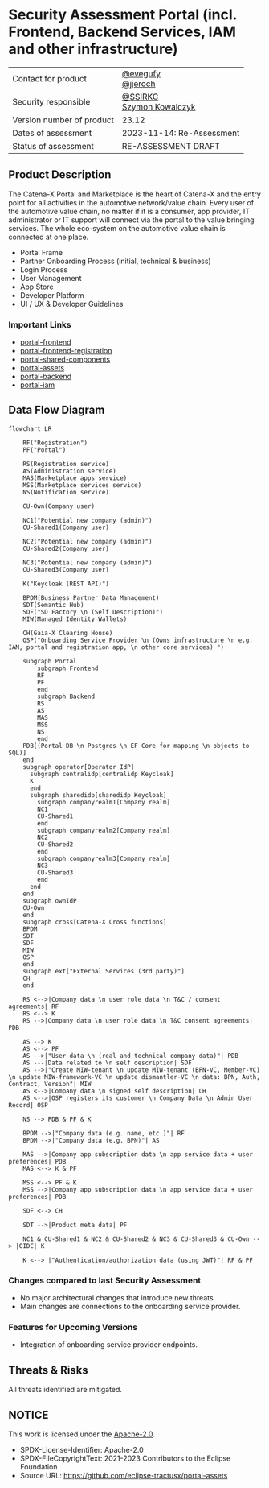 # Security Assessment Portal (incl. Frontend, Backend Services, IAM and other infrastructure)

|     |     |
| --- | --- |
| Contact for product        | [@evegufy](https://github.com/evegufy) <br> [@jjeroch](https://github.com/jjeroch) |
| Security responsible       | [@SSIRKC](https://github.com/SSIRKC) <br> [Szymon Kowalczyk](szymon.kowalczyk.external@zf.com) |
| Version number of product  | 23.12 |
| Dates of assessment        | 2023-11-14: Re-Assessment |
| Status of assessment       | RE-ASSESSMENT DRAFT |

## Product Description

The Catena-X Portal and Marketplace is the heart of Catena-X and the entry point for all activities in the automotive network/value chain.
Every user of the automotive value chain, no matter if it is a consumer, app provider, IT administrator or IT support will connect via the portal to the value bringing services.
The whole eco-system on the automotive value chain is connected at one place.
* Portal Frame
* Partner Onboarding Process (initial, technical & business)
* Login Process
* User Management
* App Store
* Developer Platform
* UI / UX & Developer Guidelines

### Important Links

- [portal-frontend](https://github.com/eclipse-tractusx/portal-frontend)
- [portal-frontend-registration](https://github.com/eclipse-tractusx/portal-frontend-registration)
- [portal-shared-components](https://github.com/eclipse-tractusx/portal-shared-components)
- [portal-assets](https://github.com/eclipse-tractusx/portal-assets)
- [portal-backend](https://github.com/eclipse-tractusx/portal-backend)
- [portal-iam](https://github.com/eclipse-tractusx/portal-iam)

## Data Flow Diagram

```mermaid
flowchart LR

    RF("Registration")
    PF("Portal")

    RS(Registration service)
    AS(Administration service)
    MAS(Marketplace apps service)
    MSS(Marketplace services service)
    NS(Notification service)

    CU-Own(Company user)

    NC1("Potential new company (admin)")
    CU-Shared1(Company user)

    NC2("Potential new company (admin)")
    CU-Shared2(Company user)

    NC3("Potential new company (admin)")
    CU-Shared3(Company user)

    K("Keycloak (REST API)")

    BPDM(Business Partner Data Management)
    SDT(Semantic Hub)
    SDF("SD Factory \n (Self Description)")
    MIW(Managed Identity Wallets)

    CH(Gaia-X Clearing House)
    OSP("Onboarding Service Provider \n (Owns infrastructure \n e.g. IAM, portal and registration app, \n other core services) ")

    subgraph Portal
        subgraph Frontend
        RF
        PF
        end
        subgraph Backend
        RS
        AS
        MAS
        MSS
        NS
        end
    PDB[(Portal DB \n Postgres \n EF Core for mapping \n objects to SQL)]
    end
    subgraph operator[Operator IdP]
      subgraph centralidp[centralidp Keycloak]
      K
      end
      subgraph sharedidp[sharedidp Keycloak]
        subgraph companyrealm1[Company realm]
        NC1
        CU-Shared1
        end
        subgraph companyrealm2[Company realm]
        NC2
        CU-Shared2
        end
        subgraph companyrealm3[Company realm]
        NC3
        CU-Shared3
        end
      end
    end
    subgraph ownIdP
    CU-Own
    end
    subgraph cross[Catena-X Cross functions]
    BPDM
    SDT
    SDF
    MIW
    OSP
    end
    subgraph ext["External Services (3rd party)"]
    CH
    end

    RS <-->|Company data \n user role data \n T&C / consent agreements| RF
    RS <--> K
    RS -->|Company data \n user role data \n T&C consent agreements| PDB

    AS --> K
    AS <--> PF
    AS -->|"User data \n (real and technical company data)"| PDB
    AS ---|Data related to \n self description| SDF
    AS -->|"Create MIW-tenant \n update MIW-tenant (BPN-VC, Member-VC) \n update MIW-framework-VC \n update dismantler-VC \n data: BPN, Auth, Contract, Version"| MIW
    AS <-->|Company data \n signed self description| CH
    AS <-->|OSP registers its customer \n Company Data \n Admin User Record| OSP

    NS --> PDB & PF & K

    BPDM -->|"Company data (e.g. name, etc.)"| RF
    BPDM -->|"Company data (e.g. BPN)"| AS

    MAS -->|Company app subscription data \n app service data + user preferences| PDB
    MAS <--> K & PF

    MSS <--> PF & K
    MSS -->|Company app subscription data \n app service data + user preferences| PDB

    SDF <--> CH

    SDT -->|Product meta data| PF

    NC1 & CU-Shared1 & NC2 & CU-Shared2 & NC3 & CU-Shared3 & CU-Own --> |OIDC| K

    K <--> |"Authentication/authorization data (using JWT)"| RF & PF
```

### Changes compared to last Security Assessment

* No major architectural changes that introduce new threats.
* Main changes are connections to the onboarding service provider.

### Features for Upcoming Versions

* Integration of onboarding service provider endpoints.

## Threats & Risks

All threats identified are mitigated.

## NOTICE

This work is licensed under the [Apache-2.0](https://www.apache.org/licenses/LICENSE-2.0).

- SPDX-License-Identifier: Apache-2.0
- SPDX-FileCopyrightText: 2021-2023 Contributors to the Eclipse Foundation
- Source URL: https://github.com/eclipse-tractusx/portal-assets